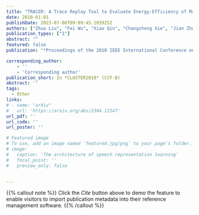 ```yaml
---
title: "TRACER: A Trace Replay Tool to Evaluate Energy-Efficiency of Mass Storage Systems"
date: 2010-01-01
publishDate: 2023-07-06T09:09:45.103925Z
authors: ["Zhuo Liu", "Fei Wu", "Xiao Qin", "Changsheng Xie", "Jian Zhou", "Jianzong Wang"]
publication_types: ["1"]
abstract: ""
featured: false
publication: "*Proceedings of the 2010 IEEE International Conference on Cluster Computing*"

corresponding_author:
    - ''
    - 'Corresponding author'
publication_short: In *CLUSTER2010* (CCF-B)
abstract: ''
tags:
  - Other
links:
# - name: "arXiv"
#   url: 'https://arxiv.org/abs/2304.11547'
url_pdf: ''
url_code: ''
url_poster: ''

# Featured image
# To use, add an image named `featured.jpg/png` to your page's folder.
# image:
#   caption: 'The architecture of speech representation learning'
#   focal_point: ''
#   preview_only: false


---
```


{{% callout note %}}
Click the _Cite_ button above to demo the feature to enable visitors to import publication metadata into their reference management software.
{{% /callout %}}




